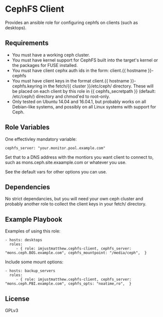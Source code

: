 CephFS Client
========

Provides an ansible role for configuring cephfs on clients (such as desktops).

Requirements
------------

* You must have a working ceph cluster.
* You must have kernel support for CephFS built into the target's kernel or the packages for FUSE installed.
* You must have client cephx auth ids in the form: client.{{ hostname }}-cephfs
* You must have client keys in the format client.{{ hostname }}-cephfs.keyring in the fetch/{{ cluster }}/etc/ceph/ directory. These will be placed on each client by this role in {{ cephfs_secretpath }} (default: /etc/ceph/) directory and chmod'ed to root-only.
* Only tested on Ubuntu 14.04 and 16.04.1, but probably works on all Debian-like systems, and possibly on all Linux systems with support for Ceph.


Role Variables
--------------

One effectivley mandatory variable:

    cephfs_server: "your.monitor.pool.example.com"

Set that to a DNS address with the montiors you want client to connect to, such as mons.ceph.site.exaample.com or whatever you use.

See the default vars for other options you can use.

Dependencies
------------

No strict dependancies, but you will need your own ceph cluster and probably another role to collect the client keys in your fetch/ directory.

Example Playbook
-------------------------

Examples of using this role:

    - hosts: desktops
      roles:
         - { role: imjustmatthew.cephfs-client, cephfs_server: "mons.ceph.BOS.example.com", cephfs_mountpoint: "/media/ceph",  }

Include some mount options:

    - hosts: backup_servers
      roles:
         - { role: imjustmatthew.cephfs-client, cephfs_server: "mons.ceph.PBI.example.com", cephfs_opts: "noatime,ro",  }


License
-------

GPLv3

